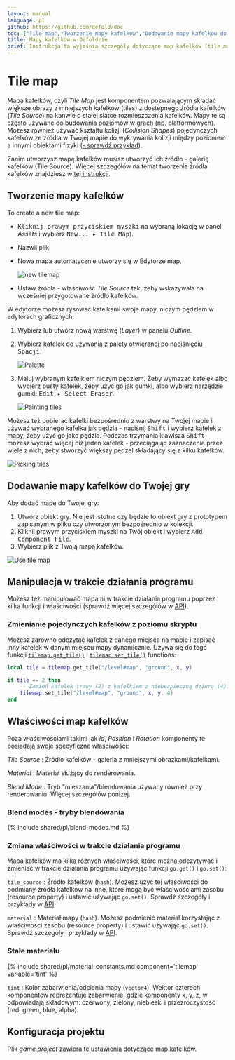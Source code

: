 ```yaml
---
layout: manual
language: pl
github: https://github.com/defold/doc
toc: ["Tile map","Tworzenie mapy kafelków","Dodawanie mapy kafelków do Twojej gry","Manipulacja w trakcie działania programu","Zmienianie pojedynczych kafelków z poziomu skryptu","Właściwości map kafelków","Blend modes - tryby blendowania","Zmiana właściwości w trakcie działania programu","Stałe materiału","Konfiguracja projektu"]
title: Mapy kafelków w Defoldzie
brief: Instrukcja ta wyjaśnia szczegóły dotyczące map kafelków (tile maps) w Defoldzie.
---
```


# Tile map

Mapa kafelków, czyli *Tile Map* jest komponentem pozwalającym składać większe obrazy z mniejszych kafelków (tiles) z dostępnego źródła kafelków (*Tile Source*) na kanwie o stałej siatce rozmieszczenia kafelków. Mapy te są często używane do budowania poziomów w grach (np. platformowych). Możesz również używać kształtu kolizji (*Collision Shapes*) pojedynczych kafelków ze źródła w Twojej mapie do wykrywania kolizji między poziomem a innymi obiektami fizyki ([- sprawdź przykład](/examples/tilemap/collisions/)).

Zanim utworzysz mapę kafelków musisz utworzyć ich źródło - galerię kafelków (Tile Source). Więcej szczegółów na temat tworzenia źródła kafelków znajdziesz w [tej instrukcji](/pl/manuals/tilesource).

## Tworzenie mapy kafelków

To create a new tile map:

- <kbd>Kliknij prawym przyciskiem myszki</kbd> na wybraną lokację w panel *Assets* i wybierz <kbd>New... ▸ Tile Map</kbd>).
- Nazwij plik.
- Nowa mapa automatycznie utworzy się w Edytorze map.

  ![new tilemap](/manuals/images/tilemap/tilemap.png)

- Ustaw źródła - właściwość *Tile Source* tak, żeby wskazywała na wcześniej przygotowane źródło kafelków.

W edytorze możesz rysować kafelkami swoje mapy, niczym pędzlem w edytorach graficznych:

1. Wybierz lub utwórz nową warstwę (*Layer*) w panelu *Outline*.
2. Wybierz kafelek do używania z palety otwieranej po naciśnięciu <kbd>Spacji</kbd>.

   ![Palette](/manuals/images/tilemap/palette.png)

3. Maluj wybranym kafelkiem niczym pędzlem. Żeby wymazać kafelek albo wybierz pusty kafelek, żeby użyć go jak gumki, albo wybierz narzędzie gumki: <kbd>Edit ▸ Select Eraser</kbd>.

   ![Painting tiles](/manuals/images/tilemap/paint_tiles.png)

Możesz też pobierać kafelki bezpośrednio z warstwy na Twojej mapie i używać wybranego kafelka jak pędzla - naciśnij <kbd>Shift</kbd> i wybierz kafelek z mapy, żeby użyć go jako pędzla. Podczas trzymania klawisza <kbd>Shift</kbd> możesz wybrać więcej niż jeden kafelek - przeciągając zaznaczenie przez wiele z nich, żeby stworzyć większy pędzel składający się z kilku kafelków.

![Picking tiles](/manuals/images/tilemap/pick_tiles.png)

## Dodawanie mapy kafelków do Twojej gry

Aby dodać mapę do Twojej gry:

1. Utwórz obiekt gry. Nie jest istotne czy będzie to obiekt gry z prototypem zapisanym w pliku czy utworzonym bezpośrednio w kolekcji.
2. Kliknij prawym przyciskiem myszki na Twój obiekt i wybierz <kbd>Add Component File</kbd>.
3. Wybierz plik z Twoją mapą kafelków.

![Use tile map](/manuals/images/tilemap/use_tilemap.png)

## Manipulacja w trakcie działania programu

Możesz też manipulować mapami w trakcie działania programu poprzez kilka funkcji i właściwości (sprawdź więcej szczegółów w [API](/ref/tilemap/)).

### Zmienianie pojedynczych kafelków z poziomu skryptu

Możesz zarówno odczytać kafelek z danego miejsca na mapie i zapisać inny kafelek w danym miejscu mapy dynamicznie. Używa się do tego funkcji [`tilemap.get_tile()`](/ref/tilemap/#tilemap.get_tile) i [`tilemap.set_tile()`](/ref/tilemap/#tilemap.set_tile) functions:

```lua
local tile = tilemap.get_tile("/level#map", "ground", x, y)

if tile == 2 then
    -- Zamień kafelek trawy (2) z kafelkiem z niebezpieczną dziurą (4).
    tilemap.set_tile("/level#map", "ground", x, y, 4)
end
```

## Właściwości map kafelków

Poza właściwościami takimi jak *Id*, *Position* i *Rotation* komponenty te posiadają swoje specyficzne właściwości:

*Tile Source*
: Źródło kafelków - galeria z mniejszymi obrazkami/kafelkami.

*Material*
: Materiał służący do renderowania.

*Blend Mode*
: Tryb "mieszania"/blendowania używany również przy renderowaniu. Więcej szczegółów poniżej.

### Blend modes - tryby blendowania
{% include shared/pl/blend-modes.md %}

### Zmiana właściwości w trakcie działania programu

Mapa kafelków ma kilka różnych właściwości, które można odczytywać i zmieniać w trakcie działania programu używając funkcji `go.get()` i `go.set()`:

`tile_source`
: Źródło kafelków (`hash`). Możesz użyć tej właściwości do podmiany źródła kafelków na inne, które mogą być właściwościami zasobu (resource property) i ustawić używając `go.set()`. Sprawdź szczegóły i przykłady w [API](/ref/tilemap/#tile_source).

`material`
: Materiał mapy (`hash`). Możesz podmienić materiał korzystając z właściwości zasobu (resource property) i ustawić używając `go.set()`. Sprawdź szczegóły i przykłady w [API](/ref/tilemap/#material).

### Stałe materiału

{% include shared/pl/material-constants.md component='tilemap' variable='tint' %}

`tint`
: Kolor zabarwienia/odcienia mapy (`vector4`). Wektor czterech komponentów reprezentuje zabarwienie, gdzie komponenty x, y, z, w odpowiadają składowym: czerwony, zielony, niebieski i przezroczystość (red, green, blue, alpha).

## Konfiguracja projektu

Plik *game.project* zawiera [te ustawienia](/pl/manuals/project-settings#tilemap) dotyczące map kafelków.

